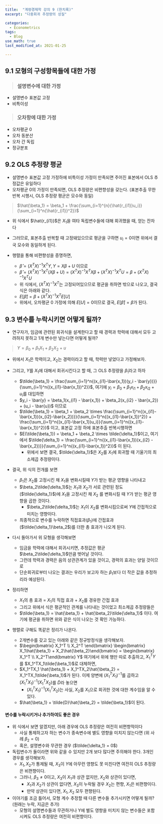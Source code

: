 ```yaml
---
title:  "계량경제학 강의 9 (한치록)"
excerpt: "다중회귀 추정량의 성질"

categories:
  - Econometrics
tags:
  - Blog
use_math: true
last_modified_at: 2021-01-25

---
```




## 9.1 모형의 구성항목들에 대한 가정



> ### 설명변수에 대한 가정

* 설명변수 표본값 고정
* 비특이성



> ### 오차항에 대한 가정

* 오차평균 0
* 오차 동분산
* 오차 간 독립
* 정규분포



## 9.2 OLS 추정량 평균

* 설명변수 표본값 고정 가정하에 비특이성 가정이 만족되면 주어진 표본에서 OLS 추정값은 유일하다
* 오차평균 0의 가정이 만족되면, OLS 추정량은 비편향성을 갖는다. (표본추출 무한반복 시행시, OLS 추정량 평균은 모수와 동일)

> $\hat{\beta_1} = \beta_1 + \frac{\sum_{i=1}^{n}{\hat{r_{i1}}u_i}}{\sum_{i=1}^n{\hat{r_{i1}}^2}}$

* 위 식에서 $\hat{r_{i1}}$은 $X_1$을 여타 독립변수들에 대해 회귀했을 때, 얻는 잔차다
* 그러므로, 표본추출 반복할 때 고정돼있으므로 평균을 구하면 $u_i = 0$이면 위에서 결국 모수와 동일하게 된다.



* 행렬을 통해 비편향성을 증명하면,
  * $\hat{\beta} = (X^TX)^{-1}X^TY, Y=X\beta+U$ 이므로
  * $\hat{\beta} = (X^TX)^{-1}X^T(X\beta+U) = (X^TX)^{-1}X^TX\beta + (X^TX)^{-1}X^TU = \beta + (X^TX)^{-1}X^TU$
  * 위 식에서, $(X^TX)^{-1}X^T$는 고정되어있으므로 평균을 취하면 밖으로 나오고, 결국 식은 아래와 같다.
  * $E[\hat{\beta}] = \beta + (X^TX)^{-1}X^TE[U]$
  * 위에서, 오차평균 0 가정에 의해 $E[U]=0$이므로 결국, $E[\hat{\beta}] = \beta$가 된다.


## 9.3 변수를 누락시키면 어떻게 될까?


* 연구자가, 임금에 관련된 회귀식을 설계한다고 할 때 경력과 학력에 대해서 모두 고려하지 못하고 1개 변수만 넣는다면 어떻게 될까?

> $Y = \beta_0 + \beta_1X_1 + \beta_2X_2 + u$

* 위에서 $X_1$은 학력이고, $X_2$는 경력이라고 할 때, 학력만 넣었다고 가정해보자.
* 그리고, $Y$를 $X_1$에 대해서 회귀시킨다고 할 때, 그 OLS 추정량을 $\tilde \beta_1$라고 하자
  * $\tilde{\beta_1} = \frac{\sum_{i=1}^n{(x_{i1}-\bar{x_1})(y_i - \bar{y})}}{\sum_{i=1}^n{(x_{i1}-\bar{x_1})^2}}$, 여기에 $y_i = \beta_0 + \beta_1x_{i1} + \beta_2 x_{i2}+u_i$를 대입하면
  * $y_i - \bar{y} = \beta_1(x_{i1} - \bar{x_1}) + \beta_2(x_{i2} - \bar{x_2}) + (u_i - \bar{u})$ 이므로
  * $\tilde{\beta_1} = \beta_1 + \beta_2 \times \frac{\sum_{i=1}^n{(x_{i1}-\bar{x_1})(x_{i2}-\bar{x_2})}}{\sum_{i=1}^n{(x_{i1}-\bar{x_1})^2}} + \frac{\sum_{i=1}^n{(x_{i1}-\bar{x_1})u_i}}{\sum_{i=1}^n{(x_{i1}-\bar{x_1})^2}}$ 이고, 표본값 고정 하에 표본추출 반복시행하면
  * $E(\tilde{\beta_1}) = \beta_1 + \beta_2 \times \tilde{\delta_1}$이고, 여기에서  $\tilde{\delta_1} = \frac{\sum_{i=1}^n{(x_{i1}-\bar{x_1})(x_{i2} - \bar{x_2})}}{\sum_{i=1}^n{(x_{i1}-\bar{x_1})^2}}$ 이 된다.
    * 위에서 보면 결국, $\tilde{\delta_1}$은 $X_2$를 $X_1$에 회귀할 때 기울기의 최소제곱 추정량이다.
* 결국, 위 식의 전개를 보면 
  * $\beta_1$은 $X_2$를 고정시킨 채 $X_1$을 변화시킬때 $Y$가 받는 평균 영향을 나타내고
  * $\beta_2\tilde{\delta_1}$는 $X_1$과 $X_2$가 서로 관련된 정도($\tilde{\delta_1}$)에 $X_1$을 고정시킨 채 $X_2$ 를 변화시킬 때 $Y$가 받는 평균 영향을 곱한 것이다.
    * $\beta_2\tilde{\delta_1}$는 $X_1$이 $X_2$를 변화시킴으로써 $Y$에 간접적으로 미치는 영향이다.
  * 최종적으로 변수를 누락하면 직접효과($\beta_1$)에 간접효과($\tilde{\delta_1}\beta_2$)를 더한 총 효과가 나오게 된다.
* 다시 돌아가서 위 모형을 생각해보면
  * 임금을 학력에 대해서 회귀시키면, 추정값은 평균 $\beta_2\tilde{\delta_1}$만큼 벗어날 것이다. 
  * 그런데 학력과 경력은 음의 상관관계가 있을 것이고, 경력의 효과는 양일 것이므로 
  * 단순회귀로부터 나오는 결과는 우리가 보고자 하는 $\beta_1$보다 더 작은 값을 추정하리라 예상된다.
* 정리하면
  * $X_1$의 총 효과 = $X_1$의 직접 효과 + $X_2$를 경유한 간접 효과
  * 그리고 위에서 식은 평균적인 관계를 나타내는 것이었고 최소제곱 추정량들은 
  * $\tilde{\beta_1} = \hat{\beta_1} + \hat{\beta_2}\tilde{\delta_1}$ 이다. 여기에 평균을 취하면 위와 같은 식이 나오는 것 확인 가능하다.



* 행렬로 구해도 똑같은 정리가 나온다.
  * 2개변수를 갖고 있는 아래와 같은 정규방정식을 생각해보자.
  * $\begin{bmatrix} X_1^T \\ X_2^T \end{bmatrix} \begin{bmatrix} X_1\hat{\beta_1} + X_2\hat{\beta_2}\end{bmatrix} = \begin{bmatrix} X_1^T \\ X_2^T\end{bmatrix} Y$  여기에서 위에 행만 따로 추출하고, $X_1^TY$를 $X_1^TX_1\tilde{\beta_1}$로 대체하면,
  * $X_1^TX_1 \hat{\beta_1} + X_1^TX_2\hat{\beta_2} = X_1^TX_1\tilde{\beta_1}$가 된다. 이제 양변에 $(X_1^TX_1)^{-1}$를 곱하고 $(X_1^TX_1)^{-1}(X_1^TX_2)$를 $\tilde{D}$라 놓으면
    * $(X_1^TX_1)^{-1}(X_1^TX_2)$는 사실, $X_2$를 $X_1$으로 회귀한 것에 대한 계수임을 알 수 있다.
  * $\hat{\beta_1} + \tilde{D}\hat{\beta_2} = \tilde{\beta_1}$이 된다.



#### 변수를 누락시키거나 추가하여도 좋은 경우

* 위 식에서 보면 알겠지만, 아래 경우에 OLS 추정량은 여전히 비편향적이다
  * 사실 통제하고자 하는 변수가 종속변수에 별도 영향을 미치지 않는다면 (위 사례 $\beta_2 = 0$)
  * 혹은, 설명변수와 무관한 경우 ($\tilde{\delta_1} = 0$)
* 독립변수가 둘이라면 위와 같을 수 있지만 2개 보다 많다면 주의해야 한다. 3개인 경우를 생각해보자.
  * $X_1, X_2$가 통제될 때, $X_3$이 $Y$에 아무런 영향도 못 미친다면 여전히 OLS 추정량은 비편향이다.
  * 그러나, $\beta_3 \ne 0$이고, $X_3$이 $X_1$과 상관 없지만, $X_2$와 상관이 있다면,
    * $X_1$과 $X_2$가 상관이 없다면, $X_3$이 누락될 경우 $X_2$는 편향, $X_1$은 비편향이다.
    * 만약 상관이 있다면, $X_1, X_2$ 모두 편향된다. 
* 이야기를 조금 틀어서, 모형 계수 추정할 때 다른 변수들 추가시키면 어떻게 될까? (원래는 누락, 지금은 추가)
  * 모형의 설명변수들과 무관하거나 Y에 별도 영향을 미치지  않는 변수들은 포함시켜도 OLS 추정량은 여전히 비편향이다. 
